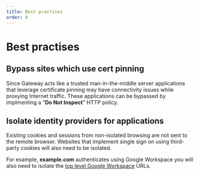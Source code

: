 ```yaml
---
title: Best practises
order: 4
---
```


# Best practises

## Bypass sites which use cert pinning

Since Gateway acts like a trusted man-in-the-middle server applications that leverage certificate pinning may have connectivity issues while proxying Internet traffic. These applications can be bypassed by implmenting a "**Do Not Inspect**" HTTP policy.

## Isolate identity providers for applications

Existing cookies and sessions from non-isolated browsing are not sent to the remote browser. Websites that implement single sign on using third-party cookies will also need to be isolated.

For example, **example.com** authenticates using Google Workspace you will also need to isolate the [top level Google Workspace](https://support.google.com/a/answer/9012184) URLs.
